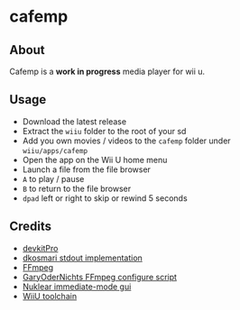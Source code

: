 # cafemp
## About
Cafemp is a **work in progress** media player for wii u.

## Usage
- Download the latest release
- Extract the `wiiu` folder to the root of your sd
- Add you own movies / videos to the `cafemp` folder under `wiiu/apps/cafemp`
- Open the app on the Wii U home menu
- Launch a file from the file browser
- `A` to play / pause
- `B` to return to the file browser
- `dpad` left or right to skip or rewind 5 seconds

## Credits
- [devkitPro](https://github.com/devkitPro)
- [dkosmari stdout implementation](https://github.com/dkosmari/devkitpro-autoconf/blob/main/examples/wiiu/sdl2-swkbd/src/stdout.cpp)
- [FFmpeg](https://github.com/FFmpeg/FFmpeg/)
- [GaryOderNichts FFmpeg configure script](https://github.com/GaryOderNichts/FFmpeg-wiiu/blob/master/configure-wiiu)
- [Nuklear immediate-mode gui](https://github.com/Immediate-Mode-UI/Nuklear)
- [WiiU toolchain](https://github.com/devkitPro/wut)